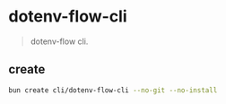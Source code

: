 # dotenv-flow-cli
> dotenv-flow cli.

## create
```sh
bun create cli/dotenv-flow-cli --no-git --no-install
```
